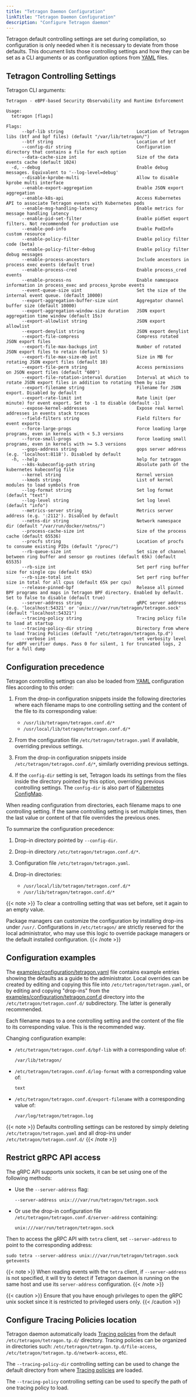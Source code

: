 ```yaml
---
title: "Tetragon Daemon Configuration"
linkTitle: "Tetragon Daemon Configuration"
description: "Configure Tetragon daemon"
---
```


Tetragon default controlling settings are set during compilation, so configuration
is only needed when it is necessary to deviate from those defaults. This
document lists those controlling settings and how they can be set
as a CLI arguments or as configuration options from [YAML](https://yaml.org) files.

## Tetragon Controlling Settings

Tetragon CLI arguments:
```text
Tetragon - eBPF-based Security Observability and Runtime Enforcement

Usage:
  tetragon [flags]

Flags:
      --bpf-lib string                            Location of Tetragon libs (btf and bpf files) (default "/var/lib/tetragon/")
      --btf string                                Location of btf
      --config-dir string                         Configuration directory that contains a file for each option
      --data-cache-size int                       Size of the data events cache (default 1024)
  -d, --debug                                     Enable debug messages. Equivalent to '--log-level=debug'
      --disable-kprobe-multi                      Allow to disable kprobe multi interface
      --enable-export-aggregation                 Enable JSON export aggregation
      --enable-k8s-api                            Access Kubernetes API to associate Tetragon events with Kubernetes pods
      --enable-msg-handling-latency               Enable metrics for message handling latency
      --enable-pid-set-filter                     Enable pidSet export filters. Not recommended for production use
      --enable-pod-info                           Enable PodInfo custom resource
      --enable-policy-filter                      Enable policy filter code (beta)
      --enable-policy-filter-debug                Enable policy filter debug messages
      --enable-process-ancestors                  Include ancestors in process exec events (default true)
      --enable-process-cred                       Enable process_cred events
      --enable-process-ns                         Enable namespace information in process_exec and process_kprobe events
      --event-queue-size uint                     Set the size of the internal event queue. (default 10000)
      --export-aggregation-buffer-size uint       Aggregator channel buffer size (default 10000)
      --export-aggregation-window-size duration   JSON export aggregation time window (default 15s)
      --export-allowlist string                   JSON export allowlist
      --export-denylist string                    JSON export denylist
      --export-file-compress                      Compress rotated JSON export files
      --export-file-max-backups int               Number of rotated JSON export files to retain (default 5)
      --export-file-max-size-mb int               Size in MB for rotating JSON export files (default 10)
      --export-file-perm string                   Access permissions on JSON export files (default "600")
      --export-file-rotation-interval duration    Interval at which to rotate JSON export files in addition to rotating them by size
      --export-filename string                    Filename for JSON export. Disabled by default
      --export-rate-limit int                     Rate limit (per minute) for event export. Set to -1 to disable (default -1)
      --expose-kernel-addresses                   Expose real kernel addresses in events stack traces
      --field-filters string                      Field filters for event exports
      --force-large-progs                         Force loading large programs, even in kernels with < 5.3 versions
      --force-small-progs                         Force loading small programs, even in kernels with >= 5.3 versions
      --gops-address string                       gops server address (e.g. 'localhost:8118'). Disabled by default
  -h, --help                                      help for tetragon
      --k8s-kubeconfig-path string                Absolute path of the kubernetes kubeconfig file
      --kernel string                             Kernel version
      --kmods strings                             List of kernel modules to load symbols from
      --log-format string                         Set log format (default "text")
      --log-level string                          Set log level (default "info")
      --metrics-server string                     Metrics server address (e.g. ':2112'). Disabled by default
      --netns-dir string                          Network namespace dir (default "/var/run/docker/netns/")
      --process-cache-size int                    Size of the process cache (default 65536)
      --procfs string                             Location of procfs to consume existing PIDs (default "/proc/")
      --rb-queue-size int                         Set size of channel between ring buffer and sensor go routines (default 65k) (default 65535)
      --rb-size int                               Set perf ring buffer size for single cpu (default 65k)
      --rb-size-total int                         Set perf ring buffer size in total for all cpus (default 65k per cpu)
      --release-pinned-bpf                        Release all pinned BPF programs and maps in Tetragon BPF directory. Enabled by default. Set to false to disable (default true)
      --server-address string                     gRPC server address (e.g. 'localhost:54321' or 'unix:///var/run/tetragon/tetragon.sock' (default "localhost:54321")
      --tracing-policy string                     Tracing policy file to load at startup
      --tracing-policy-dir string                 Directory from where to load Tracing Policies (default "/etc/tetragon/tetragon.tp.d")
      --verbose int                               set verbosity level for eBPF verifier dumps. Pass 0 for silent, 1 for truncated logs, 2 for a full dump
```

## Configuration precedence

Tetragon controlling settings can also be loaded from [YAML](https://yaml.org/) configuration files according to this order:

1. From the drop-in configuration snippets inside the following directories
   where each filename maps to one controlling setting and the content of the
   file to its corresponding value:

   - `/usr/lib/tetragon/tetragon.conf.d/*`
   - `/usr/local/lib/tetragon/tetragon.conf.d/*`

2. From the configuration file `/etc/tetragon/tetragon.yaml` if available,
   overriding previous settings.

3. From the drop-in configuration snippets inside
   `/etc/tetragon/tetragon.conf.d/*`, similarly overriding previous settings.

4. If the `config-dir` setting is set, Tetragon loads its settings from the
   files inside the directory pointed by this option, overriding previous
   controlling settings. The `config-dir` is also part of [Kubernetes
   ConfigMap](https://kubernetes.io/docs/concepts/configuration/configmap/).

When reading configuration from directories, each filename maps to one
controlling setting. If the same controlling setting is set multiple times,
then the last value or content of that file overrides the previous ones.

To summarize the configuration precedence:

1. Drop-in directory pointed by `--config-dir`.

2. Drop-in directory `/etc/tetragon/tetragon.conf.d/*`.

3. Configuration file `/etc/tetragon/tetragon.yaml`.

4. Drop-in directories:

   - `/usr/local/lib/tetragon/tetragon.conf.d/*`
   - `/usr/lib/tetragon/tetragon.conf.d/*`

{{< note >}}
To clear a controlling setting that was set before, set it again to an empty
value.

Package managers can customize the configuration by installing drop-ins under
`/usr/`. Configurations in `/etc/tetragon/` are strictly reserved for the local
administrator, who may use this logic to override package managers or the
default installed configuration.
{{< /note >}}

## Configuration examples

The [examples/configuration/tetragon.yaml](https://github.com/cilium/tetragon/blob/main/examples/configuration/tetragon.yaml)
file contains example entries showing the defaults as a guide to the
administrator. Local overrides can be created by editing and copying this file
into `/etc/tetragon/tetragon.yaml`, or by editing and copying "drop-ins" from
the [examples/configuration/tetragon.conf.d](https://github.com/cilium/tetragon/tree/main/examples/configuration/tetragon.conf.d)
directory into the `/etc/tetragon/tetragon.conf.d/` subdirectory. The latter is
generally recommended.

Each filename maps to a one controlling setting and the content of the file to
its corresponding value. This is the recommended way.

Changing configuration example:

* `/etc/tetragon/tetragon.conf.d/bpf-lib` with a corresponding value of:

   ```
   /var/lib/tetragon/
   ```

* `/etc/tetragon/tetragon.conf.d/log-format` with a corresponding value of:

   ```
   text
   ```

* `/etc/tetragon/tetragon.conf.d/export-filename` with a corresponding value of:

   ```
   /var/log/tetragon/tetragon.log
   ```

{{< note >}}
Defaults controlling settings can be restored by simply deleting `/etc/tetragon/tetragon.yaml`
and all drop-ins under `/etc/tetragon/tetragon.conf.d/`
{{< /note >}}

## Restrict gRPC API access

The gRPC API supports unix sockets, it can be set using one of the following methods:

- Use the `--server-address` flag:

   ```
   --server-address unix:///var/run/tetragon/tetragon.sock
   ```

- Or use the drop-in configuration file `/etc/tetragon/tetragon.conf.d/server-address` containing:

   ```
   unix:///var/run/tetragon/tetragon.sock
   ```

Then to access the gRPC API with `tetra` client, set `--server-address` to point to the corresponding address:

   ```
   sudo tetra --server-address unix:///var/run/tetragon/tetragon.sock getevents
   ```

{{< note >}}
When reading events with the `tetra` client, if `--server-address` is not specified,
it will try to detect if Tetragon daemon is running on the same host and use its
`server-address` configuration.
{{< /note >}}

{{< caution >}}
Ensure that you have enough privileges to open the gRPC unix socket since it is restricted to privileged users only.
{{< /caution >}}

## Configure Tracing Policies location

Tetragon daemon automatically loads [Tracing policies](/docs/concepts/tracing-policy) from the default `/etc/tetragon/tetragon.tp.d/` directory. Tracing policies can be organized in directories such: `/etc/tetragon/tetragon.tp.d/file-access`, `/etc/tetragon/tetragon.tp.d/network-access`, etc.

The `--tracing-policy-dir` controlling setting can be used to change the default directory from where [Tracing policies](/docs/concepts/tracing-policy) are loaded.

The `--tracing-policy` controlling setting can be used to specify the path of one tracing policy to load.
